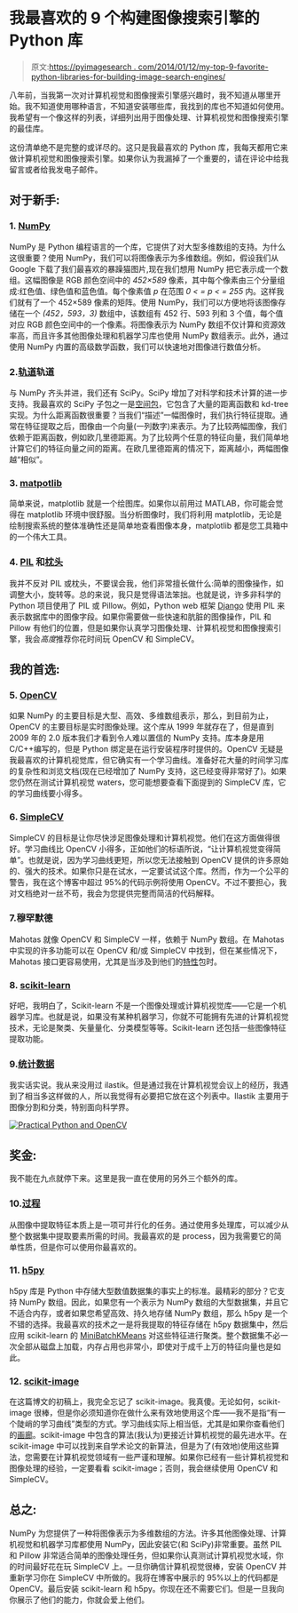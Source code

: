 # 我最喜欢的 9 个构建图像搜索引擎的 Python 库

> 原文:[https://pyimagesearch . com/2014/01/12/my-top-9-favorite-python-libraries-for-building-image-search-engines/](https://pyimagesearch.com/2014/01/12/my-top-9-favorite-python-libraries-for-building-image-search-engines/)

八年前，当我第一次对计算机视觉和图像搜索引擎感兴趣时，我不知道从哪里开始。我不知道使用哪种语言，不知道安装哪些库，我找到的库也不知道如何使用。我希望有一个像这样的列表，详细列出用于图像处理、计算机视觉和图像搜索引擎的最佳库。

这份清单绝不是完整的或详尽的。这只是我最喜欢的 Python 库，我每天都用它来做计算机视觉和图像搜索引擎。如果你认为我漏掉了一个重要的，请在评论中给我留言或者给我发电子邮件。

## **对于新手:**

### 1. [NumPy](http://www.numpy.org/)

NumPy 是 Python 编程语言的一个库，它提供了对大型多维数组的支持。为什么这很重要？使用 NumPy，我们可以将图像表示为多维数组。例如，假设我们从 Google 下载了我们最喜欢的暴躁猫图片,现在我们想用 NumPy 把它表示成一个数组。这幅图像是 RGB 颜色空间中的 *452×589* 像素，其中每个像素由三个分量组成:红色值、绿色值和蓝色值。每个像素值 *p* 在范围 *0 < = p < = 255* 内。这样我们就有了一个 452×589 像素的矩阵。使用 NumPy，我们可以方便地将该图像存储在一个 *(452，593，3)* 数组中，该数组有 452 行、593 列和 3 个值，每个值对应 RGB 颜色空间中的一个像素。将图像表示为 NumPy 数组不仅计算和资源效率高，而且许多其他图像处理和机器学习库也使用 NumPy 数组表示。此外，通过使用 NumPy 内置的高级数学函数，我们可以快速地对图像进行数值分析。

### 2.[轨道](http://scipy.org/)轨道

与 NumPy 齐头并进，我们还有 SciPy。SciPy 增加了对科学和技术计算的进一步支持。我最喜欢的 SciPy 子包之一是[空间包](http://docs.scipy.org/doc/scipy/reference/spatial.html)，它包含了大量的距离函数和 kd-tree 实现。为什么距离函数很重要？当我们“描述”一幅图像时，我们执行特征提取。通常在特征提取之后，图像由一个向量(一列数字)来表示。为了比较两幅图像，我们依赖于距离函数，例如欧几里德距离。为了比较两个任意的特征向量，我们简单地计算它们的特征向量之间的距离。在欧几里德距离的情况下，距离越小，两幅图像越“相似”。

### 3. [matpotlib](http://matplotlib.org/)

简单来说，matplotlib 就是一个绘图库。如果你以前用过 MATLAB，你可能会觉得在 matplotlib 环境中很舒服。当分析图像时，我们将利用 matplotlib，无论是绘制搜索系统的整体准确性还是简单地查看图像本身，matplotlib 都是您工具箱中的一个伟大工具。

### 4. [PIL](http://www.pythonware.com/products/pil/) 和[枕头](http://pillow.readthedocs.org/en/latest/)

我并不反对 PIL 或枕头，不要误会我，他们非常擅长做什么:简单的图像操作，如调整大小，旋转等。总的来说，我只是觉得语法笨拙。也就是说，许多非科学的 Python 项目使用了 PIL 或 Pillow。例如，Python web 框架 [Django](https://www.djangoproject.com/) 使用 PIL 来表示数据库中的图像字段。如果你需要做一些快速和肮脏的图像操作，PIL 和 Pillow 有他们的位置，但是如果你认真学习图像处理、计算机视觉和图像搜索引擎，我会*高度*推荐你花时间玩 OpenCV 和 SimpleCV。

## **我的首选:**

### 5. [OpenCV](http://opencv.org/)

如果 NumPy 的主要目标是大型、高效、多维数组表示，那么，到目前为止，OpenCV 的主要目标是实时图像处理。这个库从 1999 年就存在了，但是直到 2009 年的 2.0 版本我们才看到令人难以置信的 NumPy 支持。库本身是用 C/C++编写的，但是 Python 绑定是在运行安装程序时提供的。OpenCV 无疑是我最喜欢的计算机视觉库，但它确实有一个学习曲线。准备好花大量的时间学习库的复杂性和浏览文档(现在已经增加了 NumPy 支持，这已经变得非常好了)。如果您仍然在测试计算机视觉 waters，您可能想要查看下面提到的 SimpleCV 库，它的学习曲线要小得多。

### 6\. [SimpleCV](http://simplecv.org/)

SimpleCV 的目标是让你尽快涉足图像处理和计算机视觉。他们在这方面做得很好。学习曲线比 OpenCV 小得多，正如他们的标语所说，“让计算机视觉变得简单”。也就是说，因为学习曲线更短，所以您无法接触到 OpenCV 提供的许多原始的、强大的技术。如果你只是在试水，一定要试试这个库。然而，作为一个公平的警告，我在这个博客中超过 95%的代码示例将使用 OpenCV。不过不要担心，我对文档绝对一丝不苟，我会为您提供完整而简洁的代码解释。

### 7.穆罕默德

Mahotas 就像 OpenCV 和 SimpleCV 一样，依赖于 NumPy 数组。在 Mahotas 中实现的许多功能可以在 OpenCV 和/或 SimpleCV 中找到，但在某些情况下，Mahotas 接口更容易使用，尤其是当涉及到他们的[特性](http://mahotas.readthedocs.org/en/latest/features.html)包时。

### 8\. [scikit-learn](http://scikit-learn.org/stable/)

好吧，我明白了，Scikit-learn 不是一个图像处理或计算机视觉库——它是一个机器学习库。也就是说，如果没有某种机器学习，你就不可能拥有先进的计算机视觉技术，无论是聚类、矢量量化、分类模型等等。Scikit-learn 还包括一些图像特征提取功能。

### 9.[统计数据](http://www.ilastik.org/)

我实话实说。我从来没用过 ilastik。但是通过我在计算机视觉会议上的经历，我遇到了相当多这样做的人，所以我觉得有必要把它放在这个列表中。Ilastik 主要用于图像分割和分类，特别面向科学界。

[![Practical Python and OpenCV](../Images/d1b26971128a0e32c30b738919f93c47.png)](https://pyimagesearch.com/practical-python-opencv/?src=in-post-top-9-favorite-libraries)

## **奖金:**

我不能在九点就停下来。这里是我一直在使用的另外三个额外的库。

### 10.[过程](https://pypi.python.org/pypi/pprocess)

从图像中提取特征本质上是一项可并行化的任务。通过使用多处理库，可以减少从整个数据集中提取要素所需的时间。我最喜欢的是 process，因为我需要它的简单性质，但是你可以使用你最喜欢的。

### 11. [h5py](http://www.h5py.org/)

h5py 库是 Python 中存储大型数值数据集的事实上的标准。最精彩的部分？它支持 NumPy 数组。因此，如果您有一个表示为 NumPy 数组的大型数据集，并且它不适合内存，或者如果您希望高效、持久地存储 NumPy 数组，那么 h5py 是一个不错的选择。我最喜欢的技术之一是将我提取的特征存储在 h5py 数据集中，然后应用 scikit-learn 的 [MiniBatchKMeans](http://scikit-learn.org/stable/modules/generated/sklearn.cluster.MiniBatchKMeans.html) 对这些特征进行聚类。整个数据集不必一次全部从磁盘上加载，内存占用也非常小，即使对于成千上万的特征向量也是如此。

### 12. [scikit-image](http://scikit-image.org/) [](http://www.h5py.org/) 

在这篇博文的初稿上，我完全忘记了 scikit-image。我真傻。无论如何，scikit-image 很棒，但是你必须知道你在做什么来有效地使用这个库——我不是指“有一个陡峭的学习曲线”类型的方式。学习曲线实际上相当低，尤其是如果你查看他们的[画廊](http://scikit-image.org/docs/dev/auto_examples/)。scikit-image 中包含的算法(我认为)更接近计算机视觉的最先进水平。在 scikit-image 中可以找到来自学术论文的新算法，但是为了(有效地)使用这些算法，您需要在计算机视觉领域有一些严谨和理解。如果你已经有一些计算机视觉和图像处理的经验，一定要看看 scikit-image；否则，我会继续使用 OpenCV 和 SimpleCV。

## **总之:**

NumPy 为您提供了一种将图像表示为多维数组的方法。许多其他图像处理、计算机视觉和机器学习库都使用 NumPy，因此安装它(和 SciPy)非常重要。虽然 PIL 和 Pillow 非常适合简单的图像处理任务，但如果你认真测试计算机视觉水域，你的时间最好花在玩 SimpleCV 上。一旦你确信计算机视觉很棒，安装 OpenCV 并重新学习你在 SimpleCV 中所做的。我将在博客中展示的 95%以上的代码都是 OpenCV。最后安装 scikit-learn 和 h5py。你现在还不需要它们。但是一旦我向你展示了他们的能力，你就会爱上他们。